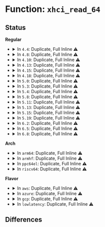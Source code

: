 # Function: <code>xhci_read_64</code>

## Status
<b>Regular</b>
<ul>
<li>
<details>
<summary>In <code>4.4</code>: Duplicate, Full Inline ⚠️</summary>

**Collision:** Static Duplication

**Inline:** Full

**Transformation:** False

**Instances:**

```
In drivers/usb/host/xhci.c (ffffffff8164ae55)
Location: drivers/usb/host/xhci.h:1717
Inline: True
Inline callers:
  - drivers/usb/host/xhci.c:xhci_set_cmd_ring_deq
  - drivers/usb/host/xhci.c:xhci_setup_device
  - drivers/usb/host/xhci.c:xhci_suspend
  - drivers/usb/host/xhci.c:xhci_suspend
  - drivers/usb/host/xhci.c:xhci_suspend
  - drivers/usb/host/xhci.c:xhci_run
```
```
In drivers/usb/host/xhci-mem.c (ffffffff816561cb)
Location: drivers/usb/host/xhci.h:1717
Inline: True
Inline callers:
  - drivers/usb/host/xhci-mem.c:xhci_mem_init
  - drivers/usb/host/xhci-mem.c:xhci_mem_init
  - drivers/usb/host/xhci-mem.c:xhci_mem_init
```
```
In drivers/usb/host/xhci-ring.c (ffffffff81658207)
Location: drivers/usb/host/xhci.h:1717
Inline: True
Inline callers:
  - drivers/usb/host/xhci-ring.c:xhci_handle_command_timeout
  - drivers/usb/host/xhci-ring.c:xhci_handle_command_timeout
  - drivers/usb/host/xhci-ring.c:xhci_irq
  - drivers/usb/host/xhci-ring.c:xhci_irq
```
```
In drivers/usb/host/xhci-dbg.c (ffffffff8165fc55)
Location: drivers/usb/host/xhci.h:1717
Inline: True
Inline callers:
  - drivers/usb/host/xhci-dbg.c:xhci_print_ir_set
  - drivers/usb/host/xhci-dbg.c:xhci_print_ir_set
  - drivers/usb/host/xhci-dbg.c:xhci_dbg_cmd_ptrs
```
</details>
</li>
<li>
<details>
<summary>In <code>4.8</code>: Duplicate, Full Inline ⚠️</summary>

**Collision:** Static Duplication

**Inline:** Full

**Transformation:** False

**Instances:**

```
In drivers/usb/host/xhci.c (ffffffff816acdd3)
Location: drivers/usb/host/xhci.h:1734
Inline: True
Inline callers:
  - drivers/usb/host/xhci.c:xhci_setup_device
  - drivers/usb/host/xhci.c:xhci_suspend
  - drivers/usb/host/xhci.c:xhci_suspend
  - drivers/usb/host/xhci.c:xhci_suspend
  - drivers/usb/host/xhci.c:xhci_set_cmd_ring_deq
  - drivers/usb/host/xhci.c:xhci_run
```
```
In drivers/usb/host/xhci-mem.c (ffffffff816b6c10)
Location: drivers/usb/host/xhci.h:1734
Inline: True
Inline callers:
  - drivers/usb/host/xhci-mem.c:xhci_mem_init
  - drivers/usb/host/xhci-mem.c:xhci_mem_init
  - drivers/usb/host/xhci-mem.c:xhci_mem_init
```
```
In drivers/usb/host/xhci-ring.c (ffffffff816bceae)
Location: drivers/usb/host/xhci.h:1734
Inline: True
Inline callers:
  - drivers/usb/host/xhci-ring.c:xhci_irq
  - drivers/usb/host/xhci-ring.c:xhci_irq
  - drivers/usb/host/xhci-ring.c:xhci_handle_command_timeout
  - drivers/usb/host/xhci-ring.c:xhci_handle_command_timeout
```
```
In drivers/usb/host/xhci-dbg.c (ffffffff816c10d3)
Location: drivers/usb/host/xhci.h:1734
Inline: True
Inline callers:
  - drivers/usb/host/xhci-dbg.c:xhci_dbg_cmd_ptrs
  - drivers/usb/host/xhci-dbg.c:xhci_print_ir_set
  - drivers/usb/host/xhci-dbg.c:xhci_print_ir_set
```
</details>
</li>
<li>
<details>
<summary>In <code>4.10</code>: Duplicate, Full Inline ⚠️</summary>

**Collision:** Static Duplication

**Inline:** Full

**Transformation:** False

**Instances:**

```
In drivers/usb/host/xhci.c (ffffffff816db094)
Location: drivers/usb/host/xhci.h:1731
Inline: True
Inline callers:
  - drivers/usb/host/xhci.c:xhci_setup_device
  - drivers/usb/host/xhci.c:xhci_suspend
  - drivers/usb/host/xhci.c:xhci_suspend
  - drivers/usb/host/xhci.c:xhci_suspend
  - drivers/usb/host/xhci.c:xhci_set_cmd_ring_deq
  - drivers/usb/host/xhci.c:xhci_run
```
```
In drivers/usb/host/xhci-mem.c (ffffffff816e4ede)
Location: drivers/usb/host/xhci.h:1731
Inline: True
Inline callers:
  - drivers/usb/host/xhci-mem.c:xhci_mem_init
  - drivers/usb/host/xhci-mem.c:xhci_mem_init
  - drivers/usb/host/xhci-mem.c:xhci_mem_init
```
```
In drivers/usb/host/xhci-ring.c (ffffffff816eadbb)
Location: drivers/usb/host/xhci.h:1731
Inline: True
Inline callers:
  - drivers/usb/host/xhci-ring.c:xhci_irq
  - drivers/usb/host/xhci-ring.c:xhci_irq
  - drivers/usb/host/xhci-ring.c:xhci_handle_command_timeout
  - drivers/usb/host/xhci-ring.c:xhci_handle_command_timeout
```
```
In drivers/usb/host/xhci-dbg.c (ffffffff816ef043)
Location: drivers/usb/host/xhci.h:1731
Inline: True
Inline callers:
  - drivers/usb/host/xhci-dbg.c:xhci_dbg_cmd_ptrs
  - drivers/usb/host/xhci-dbg.c:xhci_print_ir_set
  - drivers/usb/host/xhci-dbg.c:xhci_print_ir_set
```
</details>
</li>
<li>
<details>
<summary>In <code>4.13</code>: Duplicate, Full Inline ⚠️</summary>

**Collision:** Static Duplication

**Inline:** Full

**Transformation:** False

**Instances:**

```
In drivers/usb/host/xhci.c (ffffffff816ef86e)
Location: drivers/usb/host/xhci.h:1904
Inline: True
Inline callers:
  - drivers/usb/host/xhci.c:xhci_setup_device
  - drivers/usb/host/xhci.c:xhci_suspend
  - drivers/usb/host/xhci.c:xhci_suspend
  - drivers/usb/host/xhci.c:xhci_suspend
  - drivers/usb/host/xhci.c:xhci_set_cmd_ring_deq
  - drivers/usb/host/xhci.c:xhci_run
```
```
In drivers/usb/host/xhci-mem.c (ffffffff816f8e26)
Location: drivers/usb/host/xhci.h:1904
Inline: True
Inline callers:
  - drivers/usb/host/xhci-mem.c:xhci_mem_init
  - drivers/usb/host/xhci-mem.c:xhci_mem_init
  - drivers/usb/host/xhci-mem.c:xhci_mem_init
```
```
In drivers/usb/host/xhci-ring.c (ffffffff816ff1f5)
Location: drivers/usb/host/xhci.h:1904
Inline: True
Inline callers:
  - drivers/usb/host/xhci-ring.c:xhci_irq
  - drivers/usb/host/xhci-ring.c:xhci_irq
  - drivers/usb/host/xhci-ring.c:xhci_handle_command_timeout
  - drivers/usb/host/xhci-ring.c:xhci_handle_command_timeout
```
```
In drivers/usb/host/xhci-dbg.c (ffffffff817034b3)
Location: drivers/usb/host/xhci.h:1904
Inline: True
Inline callers:
  - drivers/usb/host/xhci-dbg.c:xhci_dbg_cmd_ptrs
  - drivers/usb/host/xhci-dbg.c:xhci_print_ir_set
  - drivers/usb/host/xhci-dbg.c:xhci_print_ir_set
```
</details>
</li>
<li>
<details>
<summary>In <code>4.15</code>: Duplicate, Full Inline ⚠️</summary>

**Collision:** Static Duplication

**Inline:** Full

**Transformation:** False

**Instances:**

```
In drivers/usb/host/xhci.c (ffffffff817616d0)
Location: drivers/usb/host/xhci.h:1913
Inline: True
Inline callers:
  - drivers/usb/host/xhci.c:xhci_setup_device
  - drivers/usb/host/xhci.c:xhci_suspend
  - drivers/usb/host/xhci.c:xhci_suspend
  - drivers/usb/host/xhci.c:xhci_suspend
  - drivers/usb/host/xhci.c:xhci_set_cmd_ring_deq
  - drivers/usb/host/xhci.c:xhci_run
```
```
In drivers/usb/host/xhci-mem.c (ffffffff817659fe)
Location: drivers/usb/host/xhci.h:1913
Inline: True
Inline callers:
  - drivers/usb/host/xhci-mem.c:xhci_mem_init
  - drivers/usb/host/xhci-mem.c:xhci_mem_init
  - drivers/usb/host/xhci-mem.c:xhci_mem_init
```
```
In drivers/usb/host/xhci-ring.c (ffffffff8176bde5)
Location: drivers/usb/host/xhci.h:1913
Inline: True
Inline callers:
  - drivers/usb/host/xhci-ring.c:xhci_irq
  - drivers/usb/host/xhci-ring.c:xhci_irq
  - drivers/usb/host/xhci-ring.c:xhci_handle_command_timeout
  - drivers/usb/host/xhci-ring.c:xhci_handle_command_timeout
```
```
In drivers/usb/host/xhci-dbg.c (ffffffff81770213)
Location: drivers/usb/host/xhci.h:1913
Inline: True
Inline callers:
  - drivers/usb/host/xhci-dbg.c:xhci_dbg_cmd_ptrs
  - drivers/usb/host/xhci-dbg.c:xhci_print_ir_set
  - drivers/usb/host/xhci-dbg.c:xhci_print_ir_set
```
</details>
</li>
<li>
<details>
<summary>In <code>4.18</code>: Duplicate, Full Inline ⚠️</summary>

**Collision:** Static Duplication

**Inline:** Full

**Transformation:** False

**Instances:**

```
In drivers/usb/host/xhci.c (ffffffff817a2183)
Location: drivers/usb/host/xhci.h:1927
Inline: True
Inline callers:
  - drivers/usb/host/xhci.c:xhci_setup_device
  - drivers/usb/host/xhci.c:xhci_suspend
  - drivers/usb/host/xhci.c:xhci_suspend
  - drivers/usb/host/xhci.c:xhci_suspend
  - drivers/usb/host/xhci.c:xhci_set_cmd_ring_deq
  - drivers/usb/host/xhci.c:xhci_run
```
```
In drivers/usb/host/xhci-mem.c (ffffffff817a5d67)
Location: drivers/usb/host/xhci.h:1927
Inline: True
Inline callers:
  - drivers/usb/host/xhci-mem.c:xhci_mem_init
  - drivers/usb/host/xhci-mem.c:xhci_mem_init
  - drivers/usb/host/xhci-mem.c:xhci_mem_init
```
```
In drivers/usb/host/xhci-ring.c (ffffffff817ad1c9)
Location: drivers/usb/host/xhci.h:1927
Inline: True
Inline callers:
  - drivers/usb/host/xhci-ring.c:xhci_irq
  - drivers/usb/host/xhci-ring.c:xhci_irq
  - drivers/usb/host/xhci-ring.c:xhci_handle_command_timeout
  - drivers/usb/host/xhci-ring.c:xhci_handle_command_timeout
```
</details>
</li>
<li>
<details>
<summary>In <code>5.0</code>: Duplicate, Full Inline ⚠️</summary>

**Collision:** Static Duplication

**Inline:** Full

**Transformation:** False

**Instances:**

```
In drivers/usb/host/xhci.c (ffffffff817c84d6)
Location: drivers/usb/host/xhci.h:1933
Inline: True
Inline callers:
  - drivers/usb/host/xhci.c:xhci_setup_device
  - drivers/usb/host/xhci.c:xhci_suspend
  - drivers/usb/host/xhci.c:xhci_suspend
  - drivers/usb/host/xhci.c:xhci_suspend
  - drivers/usb/host/xhci.c:xhci_set_cmd_ring_deq
  - drivers/usb/host/xhci.c:xhci_run
```
```
In drivers/usb/host/xhci-mem.c (ffffffff817cbe16)
Location: drivers/usb/host/xhci.h:1933
Inline: True
Inline callers:
  - drivers/usb/host/xhci-mem.c:xhci_mem_init
  - drivers/usb/host/xhci-mem.c:xhci_mem_init
  - drivers/usb/host/xhci-mem.c:xhci_mem_init
```
```
In drivers/usb/host/xhci-ring.c (ffffffff817d349a)
Location: drivers/usb/host/xhci.h:1933
Inline: True
Inline callers:
  - drivers/usb/host/xhci-ring.c:xhci_irq
  - drivers/usb/host/xhci-ring.c:xhci_irq
  - drivers/usb/host/xhci-ring.c:xhci_handle_command_timeout
  - drivers/usb/host/xhci-ring.c:xhci_handle_command_timeout
```
</details>
</li>
<li>
<details>
<summary>In <code>5.3</code>: Duplicate, Full Inline ⚠️</summary>

**Collision:** Static Duplication

**Inline:** Full

**Transformation:** False

**Instances:**

```
In drivers/usb/host/xhci.c (ffffffff818073a8)
Location: drivers/usb/host/xhci.h:1946
Inline: True
Inline callers:
  - drivers/usb/host/xhci.c:xhci_setup_device
  - drivers/usb/host/xhci.c:xhci_suspend
  - drivers/usb/host/xhci.c:xhci_suspend
  - drivers/usb/host/xhci.c:xhci_suspend
  - drivers/usb/host/xhci.c:xhci_set_cmd_ring_deq
  - drivers/usb/host/xhci.c:xhci_run
```
```
In drivers/usb/host/xhci-mem.c (ffffffff8180c1d9)
Location: drivers/usb/host/xhci.h:1946
Inline: True
Inline callers:
  - drivers/usb/host/xhci-mem.c:xhci_mem_init
  - drivers/usb/host/xhci-mem.c:xhci_mem_init
  - drivers/usb/host/xhci-mem.c:xhci_mem_init
```
```
In drivers/usb/host/xhci-ring.c (ffffffff81812a60)
Location: drivers/usb/host/xhci.h:1946
Inline: True
Inline callers:
  - drivers/usb/host/xhci-ring.c:xhci_irq
  - drivers/usb/host/xhci-ring.c:xhci_irq
  - drivers/usb/host/xhci-ring.c:xhci_handle_command_timeout
  - drivers/usb/host/xhci-ring.c:xhci_handle_command_timeout
```
</details>
</li>
<li>
<details>
<summary>In <code>5.4</code>: Duplicate, Full Inline ⚠️</summary>

**Collision:** Static Duplication

**Inline:** Full

**Transformation:** False

**Instances:**

```
In drivers/usb/host/xhci.c (ffffffff8183826a)
Location: drivers/usb/host/xhci.h:1955
Inline: True
Inline callers:
  - drivers/usb/host/xhci.c:xhci_setup_device
  - drivers/usb/host/xhci.c:xhci_suspend
  - drivers/usb/host/xhci.c:xhci_suspend
  - drivers/usb/host/xhci.c:xhci_suspend
  - drivers/usb/host/xhci.c:xhci_set_cmd_ring_deq
  - drivers/usb/host/xhci.c:xhci_run
```
```
In drivers/usb/host/xhci-mem.c (ffffffff8183d1a7)
Location: drivers/usb/host/xhci.h:1955
Inline: True
Inline callers:
  - drivers/usb/host/xhci-mem.c:xhci_mem_init
  - drivers/usb/host/xhci-mem.c:xhci_mem_init
  - drivers/usb/host/xhci-mem.c:xhci_mem_init
```
```
In drivers/usb/host/xhci-ring.c (ffffffff81843ecd)
Location: drivers/usb/host/xhci.h:1955
Inline: True
Inline callers:
  - drivers/usb/host/xhci-ring.c:xhci_irq
  - drivers/usb/host/xhci-ring.c:xhci_update_erst_dequeue
  - drivers/usb/host/xhci-ring.c:xhci_handle_command_timeout
  - drivers/usb/host/xhci-ring.c:xhci_handle_command_timeout
```
</details>
</li>
<li>
<details>
<summary>In <code>5.8</code>: Duplicate, Full Inline ⚠️</summary>

**Collision:** Static Duplication

**Inline:** Full

**Transformation:** False

**Instances:**

```
In drivers/usb/host/xhci.c (ffffffff8190a9cd)
Location: drivers/usb/host/xhci.h:1957
Inline: True
Inline callers:
  - drivers/usb/host/xhci.c:xhci_setup_device
  - drivers/usb/host/xhci.c:xhci_suspend
  - drivers/usb/host/xhci.c:xhci_suspend
  - drivers/usb/host/xhci.c:xhci_suspend
  - drivers/usb/host/xhci.c:xhci_set_cmd_ring_deq
  - drivers/usb/host/xhci.c:xhci_run
  - drivers/usb/host/xhci.c:xhci_zero_64b_regs
  - drivers/usb/host/xhci.c:xhci_zero_64b_regs
  - drivers/usb/host/xhci.c:xhci_zero_64b_regs
  - drivers/usb/host/xhci.c:xhci_zero_64b_regs
```
```
In drivers/usb/host/xhci-mem.c (ffffffff8190fc51)
Location: drivers/usb/host/xhci.h:1957
Inline: True
Inline callers:
  - drivers/usb/host/xhci-mem.c:xhci_mem_init
  - drivers/usb/host/xhci-mem.c:xhci_mem_init
  - drivers/usb/host/xhci-mem.c:xhci_mem_init
```
```
In drivers/usb/host/xhci-ring.c (ffffffff8191691e)
Location: drivers/usb/host/xhci.h:1957
Inline: True
Inline callers:
  - drivers/usb/host/xhci-ring.c:xhci_irq
  - drivers/usb/host/xhci-ring.c:xhci_update_erst_dequeue
  - drivers/usb/host/xhci-ring.c:xhci_handle_command_timeout
```
</details>
</li>
<li>
<details>
<summary>In <code>5.11</code>: Duplicate, Full Inline ⚠️</summary>

**Collision:** Static Duplication

**Inline:** Full

**Transformation:** False

**Instances:**

```
In drivers/usb/host/xhci.c (ffffffff819131da)
Location: drivers/usb/host/xhci.h:1968
Inline: True
Inline callers:
  - drivers/usb/host/xhci.c:xhci_setup_device
  - drivers/usb/host/xhci.c:xhci_suspend
  - drivers/usb/host/xhci.c:xhci_suspend
  - drivers/usb/host/xhci.c:xhci_suspend
  - drivers/usb/host/xhci.c:xhci_set_cmd_ring_deq
  - drivers/usb/host/xhci.c:xhci_run
  - drivers/usb/host/xhci.c:xhci_zero_64b_regs
  - drivers/usb/host/xhci.c:xhci_zero_64b_regs
  - drivers/usb/host/xhci.c:xhci_zero_64b_regs
  - drivers/usb/host/xhci.c:xhci_zero_64b_regs
```
```
In drivers/usb/host/xhci-mem.c (ffffffff819177b1)
Location: drivers/usb/host/xhci.h:1968
Inline: True
Inline callers:
  - drivers/usb/host/xhci-mem.c:xhci_mem_init
  - drivers/usb/host/xhci-mem.c:xhci_mem_init
  - drivers/usb/host/xhci-mem.c:xhci_mem_init
```
```
In drivers/usb/host/xhci-ring.c (ffffffff8191deae)
Location: drivers/usb/host/xhci.h:1968
Inline: True
Inline callers:
  - drivers/usb/host/xhci-ring.c:xhci_irq
  - drivers/usb/host/xhci-ring.c:xhci_update_erst_dequeue
  - drivers/usb/host/xhci-ring.c:xhci_handle_command_timeout
```
</details>
</li>
<li>
<details>
<summary>In <code>5.13</code>: Duplicate, Full Inline ⚠️</summary>

**Collision:** Static Duplication

**Inline:** Full

**Transformation:** False

**Instances:**

```
In drivers/usb/host/xhci.c (ffffffff818f66aa)
Location: drivers/usb/host/xhci.h:1981
Inline: True
Inline callers:
  - drivers/usb/host/xhci.c:xhci_setup_device
  - drivers/usb/host/xhci.c:xhci_suspend
  - drivers/usb/host/xhci.c:xhci_suspend
  - drivers/usb/host/xhci.c:xhci_suspend
  - drivers/usb/host/xhci.c:xhci_set_cmd_ring_deq
  - drivers/usb/host/xhci.c:xhci_run
  - drivers/usb/host/xhci.c:xhci_zero_64b_regs
  - drivers/usb/host/xhci.c:xhci_zero_64b_regs
  - drivers/usb/host/xhci.c:xhci_zero_64b_regs
  - drivers/usb/host/xhci.c:xhci_zero_64b_regs
```
```
In drivers/usb/host/xhci-mem.c (ffffffff818fac42)
Location: drivers/usb/host/xhci.h:1981
Inline: True
Inline callers:
  - drivers/usb/host/xhci-mem.c:xhci_mem_init
  - drivers/usb/host/xhci-mem.c:xhci_mem_init
  - drivers/usb/host/xhci-mem.c:xhci_mem_init
```
```
In drivers/usb/host/xhci-ring.c (ffffffff81900809)
Location: drivers/usb/host/xhci.h:1981
Inline: True
Inline callers:
  - drivers/usb/host/xhci-ring.c:xhci_irq
  - drivers/usb/host/xhci-ring.c:xhci_update_erst_dequeue
  - drivers/usb/host/xhci-ring.c:xhci_handle_command_timeout
```
</details>
</li>
<li>
<details>
<summary>In <code>5.15</code>: Duplicate, Full Inline ⚠️</summary>

**Collision:** Static Duplication

**Inline:** Full

**Transformation:** False

**Instances:**

```
In drivers/usb/host/xhci.c (ffffffff81994977)
Location: drivers/usb/host/xhci.h:1988
Inline: True
Inline callers:
  - drivers/usb/host/xhci.c:xhci_setup_device
  - drivers/usb/host/xhci.c:xhci_suspend
  - drivers/usb/host/xhci.c:xhci_suspend
  - drivers/usb/host/xhci.c:xhci_suspend
  - drivers/usb/host/xhci.c:xhci_set_cmd_ring_deq
  - drivers/usb/host/xhci.c:xhci_run
  - drivers/usb/host/xhci.c:xhci_zero_64b_regs
  - drivers/usb/host/xhci.c:xhci_zero_64b_regs
  - drivers/usb/host/xhci.c:xhci_zero_64b_regs
  - drivers/usb/host/xhci.c:xhci_zero_64b_regs
```
```
In drivers/usb/host/xhci-mem.c (ffffffff81999a07)
Location: drivers/usb/host/xhci.h:1988
Inline: True
Inline callers:
  - drivers/usb/host/xhci-mem.c:xhci_mem_init
  - drivers/usb/host/xhci-mem.c:xhci_mem_init
  - drivers/usb/host/xhci-mem.c:xhci_mem_init
```
```
In drivers/usb/host/xhci-ring.c (ffffffff8199ffad)
Location: drivers/usb/host/xhci.h:1988
Inline: True
Inline callers:
  - drivers/usb/host/xhci-ring.c:xhci_irq
  - drivers/usb/host/xhci-ring.c:xhci_update_erst_dequeue
  - drivers/usb/host/xhci-ring.c:xhci_handle_command_timeout
```
</details>
</li>
<li>
<details>
<summary>In <code>5.19</code>: Duplicate, Full Inline ⚠️</summary>

**Collision:** Static Duplication

**Inline:** Full

**Transformation:** False

**Instances:**

```
In drivers/usb/host/xhci.c (ffffffff81af1551)
Location: drivers/usb/host/xhci.h:2013
Inline: True
Inline callers:
  - drivers/usb/host/xhci.c:xhci_setup_device
  - drivers/usb/host/xhci.c:xhci_suspend
  - drivers/usb/host/xhci.c:xhci_suspend
  - drivers/usb/host/xhci.c:xhci_suspend
  - drivers/usb/host/xhci.c:xhci_set_cmd_ring_deq
  - drivers/usb/host/xhci.c:xhci_run
  - drivers/usb/host/xhci.c:xhci_zero_64b_regs
  - drivers/usb/host/xhci.c:xhci_zero_64b_regs
  - drivers/usb/host/xhci.c:xhci_zero_64b_regs
  - drivers/usb/host/xhci.c:xhci_zero_64b_regs
```
```
In drivers/usb/host/xhci-mem.c (ffffffff81af69ff)
Location: drivers/usb/host/xhci.h:2013
Inline: True
Inline callers:
  - drivers/usb/host/xhci-mem.c:xhci_mem_init
  - drivers/usb/host/xhci-mem.c:xhci_mem_init
  - drivers/usb/host/xhci-mem.c:xhci_mem_init
```
```
In drivers/usb/host/xhci-ring.c (ffffffff81afd678)
Location: drivers/usb/host/xhci.h:2013
Inline: True
Inline callers:
  - drivers/usb/host/xhci-ring.c:xhci_irq
  - drivers/usb/host/xhci-ring.c:xhci_update_erst_dequeue
  - drivers/usb/host/xhci-ring.c:xhci_handle_command_timeout
```
</details>
</li>
<li>
<details>
<summary>In <code>6.2</code>: Duplicate, Full Inline ⚠️</summary>

**Collision:** Static Duplication

**Inline:** Full

**Transformation:** False

**Instances:**

```
In drivers/usb/host/xhci.c (ffffffff81c7e650)
Location: drivers/usb/host/xhci.h:2015
Inline: True
Inline callers:
  - drivers/usb/host/xhci.c:xhci_setup_device
  - drivers/usb/host/xhci.c:xhci_suspend
  - drivers/usb/host/xhci.c:xhci_suspend
  - drivers/usb/host/xhci.c:xhci_suspend
  - drivers/usb/host/xhci.c:xhci_set_cmd_ring_deq
  - drivers/usb/host/xhci.c:xhci_run
  - drivers/usb/host/xhci.c:xhci_zero_64b_regs
  - drivers/usb/host/xhci.c:xhci_zero_64b_regs
  - drivers/usb/host/xhci.c:xhci_zero_64b_regs
  - drivers/usb/host/xhci.c:xhci_zero_64b_regs
```
```
In drivers/usb/host/xhci-mem.c (ffffffff81c84398)
Location: drivers/usb/host/xhci.h:2015
Inline: True
Inline callers:
  - drivers/usb/host/xhci-mem.c:xhci_mem_init
  - drivers/usb/host/xhci-mem.c:xhci_mem_init
  - drivers/usb/host/xhci-mem.c:xhci_mem_init
```
```
In drivers/usb/host/xhci-ring.c (ffffffff81c8c314)
Location: drivers/usb/host/xhci.h:2015
Inline: True
Inline callers:
  - drivers/usb/host/xhci-ring.c:xhci_irq
  - drivers/usb/host/xhci-ring.c:xhci_update_erst_dequeue
  - drivers/usb/host/xhci-ring.c:xhci_handle_command_timeout
```
</details>
</li>
<li>
<details>
<summary>In <code>6.5</code>: Duplicate, Full Inline ⚠️</summary>

**Collision:** Static Duplication

**Inline:** Full

**Transformation:** False

**Instances:**

```
In drivers/usb/host/xhci.c (ffffffff81ce57d8)
Location: drivers/usb/host/xhci.h:2024
Inline: True
Inline callers:
  - drivers/usb/host/xhci.c:xhci_setup_device
  - drivers/usb/host/xhci.c:xhci_suspend
  - drivers/usb/host/xhci.c:xhci_suspend
  - drivers/usb/host/xhci.c:xhci_suspend
  - drivers/usb/host/xhci.c:xhci_set_cmd_ring_deq
  - drivers/usb/host/xhci.c:xhci_run
```
```
In drivers/usb/host/xhci-mem.c (ffffffff81ceb0a7)
Location: drivers/usb/host/xhci.h:2024
Inline: True
Inline callers:
  - drivers/usb/host/xhci-mem.c:xhci_mem_init
  - drivers/usb/host/xhci-mem.c:xhci_mem_init
  - drivers/usb/host/xhci-mem.c:xhci_mem_init
  - drivers/usb/host/xhci-mem.c:xhci_mem_cleanup
```
```
In drivers/usb/host/xhci-ring.c (ffffffff81cf2ea5)
Location: drivers/usb/host/xhci.h:2024
Inline: True
Inline callers:
  - drivers/usb/host/xhci-ring.c:xhci_irq
  - drivers/usb/host/xhci-ring.c:xhci_update_erst_dequeue
  - drivers/usb/host/xhci-ring.c:xhci_handle_command_timeout
```
</details>
</li>
<li>
<details>
<summary>In <code>6.8</code>: Duplicate, Full Inline ⚠️</summary>

**Collision:** Static Duplication

**Inline:** Full

**Transformation:** False

**Instances:**

```
In drivers/usb/host/xhci.c (ffffffff81d9a856)
Location: drivers/usb/host/xhci.h:2000
Inline: True
Inline callers:
  - drivers/usb/host/xhci.c:xhci_setup_device
  - drivers/usb/host/xhci.c:xhci_suspend
  - drivers/usb/host/xhci.c:xhci_suspend
  - drivers/usb/host/xhci.c:xhci_suspend
  - drivers/usb/host/xhci.c:xhci_set_cmd_ring_deq
  - drivers/usb/host/xhci.c:xhci_run
```
```
In drivers/usb/host/xhci-mem.c (ffffffff81da0875)
Location: drivers/usb/host/xhci.h:2000
Inline: True
Inline callers:
  - drivers/usb/host/xhci-mem.c:xhci_mem_init
  - drivers/usb/host/xhci-mem.c:xhci_add_interrupter
```
```
In drivers/usb/host/xhci-ring.c (ffffffff81da87ef)
Location: drivers/usb/host/xhci.h:2000
Inline: True
Inline callers:
  - drivers/usb/host/xhci-ring.c:xhci_irq
  - drivers/usb/host/xhci-ring.c:xhci_update_erst_dequeue
  - drivers/usb/host/xhci-ring.c:xhci_handle_command_timeout
```
</details>
</li>
</ul>
<b>Arch</b>
<ul>
<li>
<details>
<summary>In <code>arm64</code>: Duplicate, Full Inline ⚠️</summary>

**Collision:** Static Duplication

**Inline:** Full

**Transformation:** False

**Instances:**

```
In drivers/usb/host/xhci.c (ffff800010a76564)
Location: drivers/usb/host/xhci.h:1955
Inline: True
Inline callers:
  - drivers/usb/host/xhci.c:xhci_setup_device
  - drivers/usb/host/xhci.c:xhci_suspend
  - drivers/usb/host/xhci.c:xhci_suspend
  - drivers/usb/host/xhci.c:xhci_suspend
  - drivers/usb/host/xhci.c:xhci_set_cmd_ring_deq
  - drivers/usb/host/xhci.c:xhci_run
  - drivers/usb/host/xhci.c:xhci_zero_64b_regs
  - drivers/usb/host/xhci.c:xhci_zero_64b_regs
  - drivers/usb/host/xhci.c:xhci_zero_64b_regs
  - drivers/usb/host/xhci.c:xhci_zero_64b_regs
```
```
In drivers/usb/host/xhci-mem.c (ffff800010a7af88)
Location: drivers/usb/host/xhci.h:1955
Inline: True
Inline callers:
  - drivers/usb/host/xhci-mem.c:xhci_mem_init
  - drivers/usb/host/xhci-mem.c:xhci_mem_init
  - drivers/usb/host/xhci-mem.c:xhci_mem_init
```
```
In drivers/usb/host/xhci-ring.c (ffff800010a82fd0)
Location: drivers/usb/host/xhci.h:1955
Inline: True
Inline callers:
  - drivers/usb/host/xhci-ring.c:xhci_irq
  - drivers/usb/host/xhci-ring.c:xhci_update_erst_dequeue
  - drivers/usb/host/xhci-ring.c:xhci_handle_command_timeout
  - drivers/usb/host/xhci-ring.c:xhci_handle_command_timeout
```
</details>
</li>
<li>
<details>
<summary>In <code>armhf</code>: Duplicate, Full Inline ⚠️</summary>

**Collision:** Static Duplication

**Inline:** Full

**Transformation:** False

**Instances:**

```
In drivers/usb/host/xhci.c (c0b4a118)
Location: drivers/usb/host/xhci.h:1955
Inline: True
Inline callers:
  - drivers/usb/host/xhci.c:xhci_setup_device
  - drivers/usb/host/xhci.c:xhci_suspend
  - drivers/usb/host/xhci.c:xhci_suspend
  - drivers/usb/host/xhci.c:xhci_suspend
  - drivers/usb/host/xhci.c:xhci_set_cmd_ring_deq
  - drivers/usb/host/xhci.c:xhci_run
  - drivers/usb/host/xhci.c:xhci_zero_64b_regs
  - drivers/usb/host/xhci.c:xhci_zero_64b_regs
  - drivers/usb/host/xhci.c:xhci_zero_64b_regs
  - drivers/usb/host/xhci.c:xhci_zero_64b_regs
```
```
In drivers/usb/host/xhci-mem.c (c0b4e8d0)
Location: drivers/usb/host/xhci.h:1955
Inline: True
Inline callers:
  - drivers/usb/host/xhci-mem.c:xhci_mem_init
  - drivers/usb/host/xhci-mem.c:xhci_mem_init
  - drivers/usb/host/xhci-mem.c:xhci_mem_init
```
```
In drivers/usb/host/xhci-ring.c (c0b56860)
Location: drivers/usb/host/xhci.h:1955
Inline: True
Inline callers:
  - drivers/usb/host/xhci-ring.c:xhci_irq
  - drivers/usb/host/xhci-ring.c:xhci_update_erst_dequeue
  - drivers/usb/host/xhci-ring.c:xhci_handle_command_timeout
  - drivers/usb/host/xhci-ring.c:xhci_handle_command_timeout
```
</details>
</li>
<li>
<details>
<summary>In <code>ppc64el</code>: Duplicate, Full Inline ⚠️</summary>

**Collision:** Static Duplication

**Inline:** Full

**Transformation:** False

**Instances:**

```
In drivers/usb/host/xhci.c (c000000000b4cce8)
Location: drivers/usb/host/xhci.h:1955
Inline: True
Inline callers:
  - drivers/usb/host/xhci.c:xhci_setup_device
  - drivers/usb/host/xhci.c:xhci_suspend
  - drivers/usb/host/xhci.c:xhci_suspend
  - drivers/usb/host/xhci.c:xhci_suspend
  - drivers/usb/host/xhci.c:xhci_set_cmd_ring_deq
  - drivers/usb/host/xhci.c:xhci_run
  - drivers/usb/host/xhci.c:xhci_zero_64b_regs
  - drivers/usb/host/xhci.c:xhci_zero_64b_regs
  - drivers/usb/host/xhci.c:xhci_zero_64b_regs
  - drivers/usb/host/xhci.c:xhci_zero_64b_regs
```
```
In drivers/usb/host/xhci-mem.c (c000000000b52c5c)
Location: drivers/usb/host/xhci.h:1955
Inline: True
Inline callers:
  - drivers/usb/host/xhci-mem.c:xhci_mem_init
  - drivers/usb/host/xhci-mem.c:xhci_mem_init
  - drivers/usb/host/xhci-mem.c:xhci_mem_init
```
```
In drivers/usb/host/xhci-ring.c (c000000000b5c97c)
Location: drivers/usb/host/xhci.h:1955
Inline: True
Inline callers:
  - drivers/usb/host/xhci-ring.c:xhci_irq
  - drivers/usb/host/xhci-ring.c:xhci_update_erst_dequeue
  - drivers/usb/host/xhci-ring.c:xhci_handle_command_timeout
  - drivers/usb/host/xhci-ring.c:xhci_handle_command_timeout
```
</details>
</li>
<li>
<details>
<summary>In <code>riscv64</code>: Duplicate, Full Inline ⚠️</summary>

**Collision:** Static Duplication

**Inline:** Full

**Transformation:** False

**Instances:**

```
In drivers/usb/host/xhci.c (ffffffe00068e490)
Location: drivers/usb/host/xhci.h:1955
Inline: True
Inline callers:
  - drivers/usb/host/xhci.c:xhci_setup_device
  - drivers/usb/host/xhci.c:xhci_suspend
  - drivers/usb/host/xhci.c:xhci_suspend
  - drivers/usb/host/xhci.c:xhci_suspend
  - drivers/usb/host/xhci.c:xhci_set_cmd_ring_deq
  - drivers/usb/host/xhci.c:xhci_run
  - drivers/usb/host/xhci.c:xhci_zero_64b_regs
  - drivers/usb/host/xhci.c:xhci_zero_64b_regs
  - drivers/usb/host/xhci.c:xhci_zero_64b_regs
  - drivers/usb/host/xhci.c:xhci_zero_64b_regs
```
```
In drivers/usb/host/xhci-mem.c (ffffffe0006925e2)
Location: drivers/usb/host/xhci.h:1955
Inline: True
Inline callers:
  - drivers/usb/host/xhci-mem.c:xhci_mem_init
  - drivers/usb/host/xhci-mem.c:xhci_mem_init
  - drivers/usb/host/xhci-mem.c:xhci_mem_init
```
```
In drivers/usb/host/xhci-ring.c (ffffffe0006993f8)
Location: drivers/usb/host/xhci.h:1955
Inline: True
Inline callers:
  - drivers/usb/host/xhci-ring.c:xhci_irq
  - drivers/usb/host/xhci-ring.c:xhci_update_erst_dequeue
  - drivers/usb/host/xhci-ring.c:xhci_handle_command_timeout
  - drivers/usb/host/xhci-ring.c:xhci_handle_command_timeout
```
</details>
</li>
</ul>
<b>Flavor</b>
<ul>
<li>
<details>
<summary>In <code>aws</code>: Duplicate, Full Inline ⚠️</summary>

**Collision:** Static Duplication

**Inline:** Full

**Transformation:** False

**Instances:**

```
In drivers/usb/host/xhci.c (ffffffff817f061a)
Location: drivers/usb/host/xhci.h:1955
Inline: True
Inline callers:
  - drivers/usb/host/xhci.c:xhci_setup_device
  - drivers/usb/host/xhci.c:xhci_suspend
  - drivers/usb/host/xhci.c:xhci_suspend
  - drivers/usb/host/xhci.c:xhci_suspend
  - drivers/usb/host/xhci.c:xhci_set_cmd_ring_deq
  - drivers/usb/host/xhci.c:xhci_run
```
```
In drivers/usb/host/xhci-mem.c (ffffffff817f5557)
Location: drivers/usb/host/xhci.h:1955
Inline: True
Inline callers:
  - drivers/usb/host/xhci-mem.c:xhci_mem_init
  - drivers/usb/host/xhci-mem.c:xhci_mem_init
  - drivers/usb/host/xhci-mem.c:xhci_mem_init
```
```
In drivers/usb/host/xhci-ring.c (ffffffff817fc27d)
Location: drivers/usb/host/xhci.h:1955
Inline: True
Inline callers:
  - drivers/usb/host/xhci-ring.c:xhci_irq
  - drivers/usb/host/xhci-ring.c:xhci_update_erst_dequeue
  - drivers/usb/host/xhci-ring.c:xhci_handle_command_timeout
  - drivers/usb/host/xhci-ring.c:xhci_handle_command_timeout
```
</details>
</li>
<li>
<details>
<summary>In <code>azure</code>: Duplicate, Full Inline ⚠️</summary>

**Collision:** Static Duplication

**Inline:** Full

**Transformation:** False

**Instances:**

```
In drivers/usb/host/xhci.c (ffffffff817b577a)
Location: drivers/usb/host/xhci.h:1955
Inline: True
Inline callers:
  - drivers/usb/host/xhci.c:xhci_setup_device
  - drivers/usb/host/xhci.c:xhci_suspend
  - drivers/usb/host/xhci.c:xhci_suspend
  - drivers/usb/host/xhci.c:xhci_suspend
  - drivers/usb/host/xhci.c:xhci_set_cmd_ring_deq
  - drivers/usb/host/xhci.c:xhci_run
```
```
In drivers/usb/host/xhci-mem.c (ffffffff817ba6f7)
Location: drivers/usb/host/xhci.h:1955
Inline: True
Inline callers:
  - drivers/usb/host/xhci-mem.c:xhci_mem_init
  - drivers/usb/host/xhci-mem.c:xhci_mem_init
  - drivers/usb/host/xhci-mem.c:xhci_mem_init
```
```
In drivers/usb/host/xhci-ring.c (ffffffff817c141d)
Location: drivers/usb/host/xhci.h:1955
Inline: True
Inline callers:
  - drivers/usb/host/xhci-ring.c:xhci_irq
  - drivers/usb/host/xhci-ring.c:xhci_update_erst_dequeue
  - drivers/usb/host/xhci-ring.c:xhci_handle_command_timeout
  - drivers/usb/host/xhci-ring.c:xhci_handle_command_timeout
```
</details>
</li>
<li>
<details>
<summary>In <code>gcp</code>: Duplicate, Full Inline ⚠️</summary>

**Collision:** Static Duplication

**Inline:** Full

**Transformation:** False

**Instances:**

```
In drivers/usb/host/xhci.c (ffffffff8182d0ea)
Location: drivers/usb/host/xhci.h:1955
Inline: True
Inline callers:
  - drivers/usb/host/xhci.c:xhci_setup_device
  - drivers/usb/host/xhci.c:xhci_suspend
  - drivers/usb/host/xhci.c:xhci_suspend
  - drivers/usb/host/xhci.c:xhci_suspend
  - drivers/usb/host/xhci.c:xhci_set_cmd_ring_deq
  - drivers/usb/host/xhci.c:xhci_run
```
```
In drivers/usb/host/xhci-mem.c (ffffffff81832027)
Location: drivers/usb/host/xhci.h:1955
Inline: True
Inline callers:
  - drivers/usb/host/xhci-mem.c:xhci_mem_init
  - drivers/usb/host/xhci-mem.c:xhci_mem_init
  - drivers/usb/host/xhci-mem.c:xhci_mem_init
```
```
In drivers/usb/host/xhci-ring.c (ffffffff81838d4d)
Location: drivers/usb/host/xhci.h:1955
Inline: True
Inline callers:
  - drivers/usb/host/xhci-ring.c:xhci_irq
  - drivers/usb/host/xhci-ring.c:xhci_update_erst_dequeue
  - drivers/usb/host/xhci-ring.c:xhci_handle_command_timeout
  - drivers/usb/host/xhci-ring.c:xhci_handle_command_timeout
```
</details>
</li>
<li>
<details>
<summary>In <code>lowlatency</code>: Duplicate, Full Inline ⚠️</summary>

**Collision:** Static Duplication

**Inline:** Full

**Transformation:** False

**Instances:**

```
In drivers/usb/host/xhci.c (ffffffff8184711a)
Location: drivers/usb/host/xhci.h:1955
Inline: True
Inline callers:
  - drivers/usb/host/xhci.c:xhci_setup_device
  - drivers/usb/host/xhci.c:xhci_suspend
  - drivers/usb/host/xhci.c:xhci_suspend
  - drivers/usb/host/xhci.c:xhci_suspend
  - drivers/usb/host/xhci.c:xhci_set_cmd_ring_deq
  - drivers/usb/host/xhci.c:xhci_run
```
```
In drivers/usb/host/xhci-mem.c (ffffffff8184c207)
Location: drivers/usb/host/xhci.h:1955
Inline: True
Inline callers:
  - drivers/usb/host/xhci-mem.c:xhci_mem_init
  - drivers/usb/host/xhci-mem.c:xhci_mem_init
  - drivers/usb/host/xhci-mem.c:xhci_mem_init
```
```
In drivers/usb/host/xhci-ring.c (ffffffff818531b6)
Location: drivers/usb/host/xhci.h:1955
Inline: True
Inline callers:
  - drivers/usb/host/xhci-ring.c:xhci_irq
  - drivers/usb/host/xhci-ring.c:xhci_update_erst_dequeue
  - drivers/usb/host/xhci-ring.c:xhci_handle_command_timeout
  - drivers/usb/host/xhci-ring.c:xhci_handle_command_timeout
```
</details>
</li>
</ul>

## Differences
